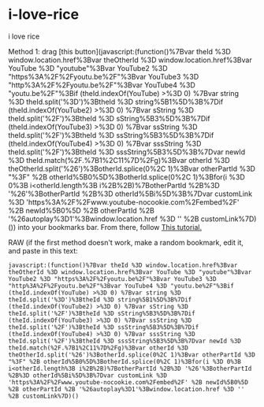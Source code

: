 # i-love-rice
i love rice

Method 1: drag [this button](javascript:(function()%7Bvar theId %3D window.location.href%3Bvar theOtherId %3D window.location.href%3Bvar YouTube %3D "youtube"%3Bvar YouTube2 %3D "https%3A%2F%2Fyoutu.be%2F"%3Bvar YouTube3 %3D "http%3A%2F%2Fyoutu.be%2F"%3Bvar YouTube4 %3D "youtu.be%2F"%3Bif (theId.indexOf(YouTube) >%3D 0) %7Bvar string %3D theId.split('%3D')%3BtheId %3D string%5B1%5D%3B%7Dif (theId.indexOf(YouTube2) >%3D 0) %7Bvar sString %3D theId.split('%2F')%3BtheId %3D sString%5B3%5D%3B%7Dif (theId.indexOf(YouTube3) >%3D 0) %7Bvar ssString %3D theId.split('%2F')%3BtheId %3D ssString%5B3%5D%3B%7Dif (theId.indexOf(YouTube4) >%3D 0) %7Bvar sssString %3D theId.split('%2F')%3BtheId %3D sssString%5B3%5D%3B%7Dvar newId %3D theId.match(%2F.%7B1%2C11%7D%2Fg)%3Bvar otherId %3D theOtherId.split('%26')%3BotherId.splice(0%2C 1)%3Bvar otherPartId %3D "%3F" %2B otherId%5B0%5D%3BotherId.splice(0%2C 1)%3Bfor(i %3D 0%3B i<otherId.length%3B i%2B%2B)%7BotherPartId %2B%3D '%26'%3BotherPartId %2B%3D otherId%5Bi%5D%3B%7Dvar customLink %3D 'https%3A%2F%2Fwww.youtube-nocookie.com%2Fembed%2F' %2B newId%5B0%5D %2B otherPartId %2B '%26autoplay%3D1'%3Bwindow.location.href %3D '' %2B customLink%7D)()) into your bookmarks bar. From there, follow [This tutorial.](https://scribehow.com/shared/Replit_Workflow__gX9PafXASNmkruAlBVzAdw)


RAW (if the first method doesn't work, make a random bookmark, edit it, and paste in this text:
```
javascript:(function()%7Bvar theId %3D window.location.href%3Bvar theOtherId %3D window.location.href%3Bvar YouTube %3D "youtube"%3Bvar YouTube2 %3D "https%3A%2F%2Fyoutu.be%2F"%3Bvar YouTube3 %3D "http%3A%2F%2Fyoutu.be%2F"%3Bvar YouTube4 %3D "youtu.be%2F"%3Bif (theId.indexOf(YouTube) >%3D 0) %7Bvar string %3D theId.split('%3D')%3BtheId %3D string%5B1%5D%3B%7Dif (theId.indexOf(YouTube2) >%3D 0) %7Bvar sString %3D theId.split('%2F')%3BtheId %3D sString%5B3%5D%3B%7Dif (theId.indexOf(YouTube3) >%3D 0) %7Bvar ssString %3D theId.split('%2F')%3BtheId %3D ssString%5B3%5D%3B%7Dif (theId.indexOf(YouTube4) >%3D 0) %7Bvar sssString %3D theId.split('%2F')%3BtheId %3D sssString%5B3%5D%3B%7Dvar newId %3D theId.match(%2F.%7B1%2C11%7D%2Fg)%3Bvar otherId %3D theOtherId.split('%26')%3BotherId.splice(0%2C 1)%3Bvar otherPartId %3D "%3F" %2B otherId%5B0%5D%3BotherId.splice(0%2C 1)%3Bfor(i %3D 0%3B i<otherId.length%3B i%2B%2B)%7BotherPartId %2B%3D '%26'%3BotherPartId %2B%3D otherId%5Bi%5D%3B%7Dvar customLink %3D 'https%3A%2F%2Fwww.youtube-nocookie.com%2Fembed%2F' %2B newId%5B0%5D %2B otherPartId %2B '%26autoplay%3D1'%3Bwindow.location.href %3D '' %2B customLink%7D)()
```
